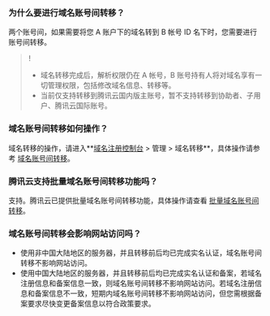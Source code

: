 ### 为什么要进行域名账号间转移？
两个账号间，如果需要将您 A 账户下的域名转到 B 帐号 ID 名下时，您需要进行账号间转移。
>!
>- 域名转移完成后，解析权限仍在 A 帐号，B 账号持有人将对域名享有一切管理权限，包括修改域名信息、转移等。
>- 当前仅支持转移到腾讯云国内版主账号，暂不支持转移到协助者、子用户、腾讯云国际账号。

### 域名账号间转移如何操作？
 域名转移的操作，请进入**[域名注册控制台](https://console.cloud.tencent.com/domain) > 管理 > 域名转移**，具体操作请参考 [域名账号间转移](https://cloud.tencent.com/document/product/242/9692)。

### 腾讯云支持批量域名账号间转移功能吗？
支持。腾讯云已提供批量域名账号间转移功能，具体操作请查看 [批量域名账号间转移](https://cloud.tencent.com/document/product/242/46461)。

### 域名账号间转移会影响网站访问吗？
- 使用非中国大陆地区的服务器，并且转移前后均已完成实名认证，域名账号间转移不影响网站访问。
- 使用中国大陆地区的服务器，并且转移前后均已完成实名认证和备案，若域名注册信息和备案信息一致，则域名账号间转移不影响网站访问。若域名注册信息和备案信息不一致，短期内域名账号间转移不影响网站访问，但您需根据备案要求尽快变更备案信息以符合政策要求。


